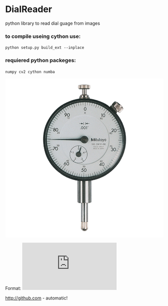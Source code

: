 # DialReader
python library to read dial guage from images

### to compile useing cython use:
`python setup.py build_ext --inplace`
### requiered python packeges:
`numpy cv2 cython numba`


![GitHub Logo](/img/dial_1.jpg)

Format: ![Geotechnics](http:\\www.geotechegypt.com)


http://github.com - automatic!
